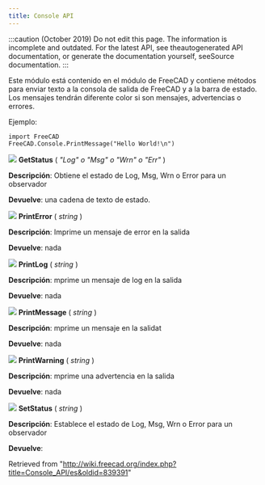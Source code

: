 ```yaml
---
title: Console API
---
```

:::caution
(October 2019) Do not edit this page. The information is incomplete and outdated. For the latest API, see theautogenerated API documentation, or generate the documentation yourself, seeSource documentation.
:::

Este módulo está contenido en el módulo de FreeCAD y contiene métodos para enviar texto a la consola de salida de FreeCAD y a la barra de estado. Los mensajes tendrán diferente color si son mensajes, advertencias o errores.

Ejemplo:

```
import FreeCAD
FreeCAD.Console.PrintMessage("Hello World!\n")

```

![](/images/Method.png) **GetStatus** ( *"Log" o "Msg" o "Wrn" o "Err"* )

**Descripción**: Obtiene el estado de Log, Msg, Wrn o Error para un observador

**Devuelve**: una cadena de texto de estado.

![](/images/Method.png) **PrintError** ( *string* )

**Descripción**: Imprime un mensaje de error en la salida

**Devuelve**: nada

![](/images/Method.png) **PrintLog** ( *string* )

**Descripción**: mprime un mensaje de log en la salida

**Devuelve**: nada

![](/images/Method.png) **PrintMessage** ( *string* )

**Descripción**: mprime un mensaje en la salidat

**Devuelve**: nada

![](/images/Method.png) **PrintWarning** ( *string* )

**Descripción**: mprime una advertencia en la salida

**Devuelve**: nada

![](/images/Method.png) **SetStatus** ( *string* )

**Descripción**: Establece el estado de Log, Msg, Wrn o Error para un observador

**Devuelve**:

Retrieved from "<http://wiki.freecad.org/index.php?title=Console_API/es&oldid=839391>"